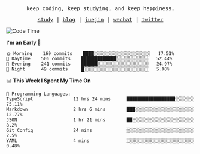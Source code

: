 <p align="center">
  <samp>
    <span>keep coding, keep studying, and keep happiness.</span>
  </samp>
</p>

<p align="center">
  <samp>
    <a href="https://github.com/ouduidui/fe-study">study</a> |
    <a href="https://deweyou.me">blog</a>  |
    <a href="https://juejin.cn/user/4309700183594366">juejin</a> |
    <a href="https://user-images.githubusercontent.com/54696834/165071004-6509e3f2-90c3-448c-9d92-3da42b0c2021.jpeg">wechat</a> |
    <a href="https://twitter.com/ouduidui">twitter</a>
  </samp>
</p>

<!--START_SECTION:waka-->
![Code Time](http://img.shields.io/badge/Code%20Time-2%2C143%20hrs%2031%20mins-blue)

**I'm an Early 🐤** 

```text
🌞 Morning    169 commits    ████░░░░░░░░░░░░░░░░░░░░░   17.51% 
🌆 Daytime    506 commits    █████████████░░░░░░░░░░░░   52.44% 
🌃 Evening    241 commits    ██████░░░░░░░░░░░░░░░░░░░   24.97% 
🌙 Night      49 commits     █░░░░░░░░░░░░░░░░░░░░░░░░   5.08%

```


📊 **This Week I Spent My Time On** 

```text
💬 Programming Languages: 
TypeScript               12 hrs 24 mins      ██████████████████░░░░░░░   75.11% 
Markdown                 2 hrs 6 mins        ███░░░░░░░░░░░░░░░░░░░░░░   12.77% 
JSON                     1 hr 21 mins        ██░░░░░░░░░░░░░░░░░░░░░░░   8.2% 
Git Config               24 mins             ░░░░░░░░░░░░░░░░░░░░░░░░░   2.5% 
YAML                     4 mins              ░░░░░░░░░░░░░░░░░░░░░░░░░   0.48%

```


<!--END_SECTION:waka-->
